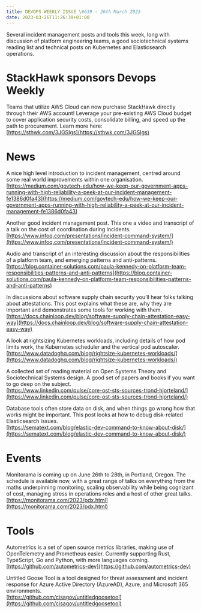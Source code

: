 ```yaml
---
title: DEVOPS WEEKLY ISSUE \#639 - 26th March 2023 
date: 2023-03-26T11:26:39+01:00
---
```


Several incident management posts and tools this week, long with discussion of platform engineering teams, a good sociotechnical systems reading list and technical posts on Kubernetes and Elasticsearch operations.


StackHawk sponsors Devops Weekly
============================

Teams that utilize AWS Cloud can now purchase StackHawk directly through their AWS account! Leverage your pre-existing AWS Cloud budget to cover application security costs, consolidate billing, and speed up the path to procurement. Learn more here:
<br>[https://sthwk.com/3JGSIgs](https://sthwk.com/3JGSIgs)


News
====

A nice high level introduction to incident management, centred around some real world improvements within one organisation.
<br>[https://medium.com/govtech-edu/how-we-keep-our-government-apps-running-with-high-reliability-a-peek-at-our-incident-management-fe1386d0fa43](https://medium.com/govtech-edu/how-we-keep-our-government-apps-running-with-high-reliability-a-peek-at-our-incident-management-fe1386d0fa43)


Another good incident management post. This one a video and transcript of a talk on the cost of coordination during incidents.
<br>[https://www.infoq.com/presentations/incident-command-system/](https://www.infoq.com/presentations/incident-command-system/)


Audio and transcript of an interesting discussion about the responsibilities of a platform team, and emerging patterns and anti-patterns.
<br>[https://blog.container-solutions.com/paula-kennedy-on-platform-team-responsibilities-patterns-and-anti-patterns](https://blog.container-solutions.com/paula-kennedy-on-platform-team-responsibilities-patterns-and-anti-patterns)


In discussions about software supply chain security you’ll hear folks talking about attestations. This post explains what these are, why they are important and demonstrates some tools for working with them.
<br>[https://docs.chainloop.dev/blog/software-supply-chain-attestation-easy-way](https://docs.chainloop.dev/blog/software-supply-chain-attestation-easy-way)


A look at rightsizing Kubernetes workloads, including details of how pod limits work, the Kubernetes scheduler and the vertical pod autoscaler.
<br>[https://www.datadoghq.com/blog/rightsize-kubernetes-workloads/](https://www.datadoghq.com/blog/rightsize-kubernetes-workloads/)


A collected set of reading material on Open Systems Theory and Sociotechnical Systems design. A good set of papers and books if you want to go deep on the subject.
<br>[https://www.linkedin.com/pulse/core-ost-sts-sources-trond-hjorteland/](https://www.linkedin.com/pulse/core-ost-sts-sources-trond-hjorteland/)


Database tools often store data on disk, and when things go wrong how that works might be important. This post looks at how to debug disk-related Elasticsearch issues.
<br>[https://sematext.com/blog/elastic-dev-command-to-know-about-disk/](https://sematext.com/blog/elastic-dev-command-to-know-about-disk/)


Events
======

Monitorama is coming up on June 26th to 28th, in Portland, Oregon. The schedule is available now, with a great range of talks on everything from the maths underpinning monitoring, scaling observability while being cognizant of cost, managing stress in operations roles and a host of other great talks.
<br>[https://monitorama.com/2023/pdx.html](https://monitorama.com/2023/pdx.html)


Tools
=====

Autometrics is a set of open source metrics libraries, making use of OpenTelemetry and Prometheus easier. Currently supporting Rust, TypeScript, Go and Python, with more languages coming.
<br>[https://github.com/autometrics-dev](https://github.com/autometrics-dev)


Untitled Goose Tool is a tool designed for threat assessment and incident response for Azure Active Directory (AzureAD), Azure, and Microsoft 365 environments.
<br>[https://github.com/cisagov/untitledgoosetool](https://github.com/cisagov/untitledgoosetool)




